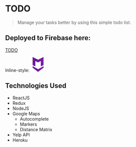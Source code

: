 # TODO
> Manage your tasks better by using this simple todo list.

## Deployed to Firebase here:
[TODO](https://todo-90790.firebaseapp.com/)

Inline-style:
![alt text](https://github.com/adam-p/markdown-here/raw/master/src/common/images/icon48.png "Logo Title Text 1")


## Technologies Used
* ReactJS
* Redux
* NodeJS
* Google Maps
  * Autocomplete
  * Markers
  * Distance Matrix
* Yelp API
* Heroku
